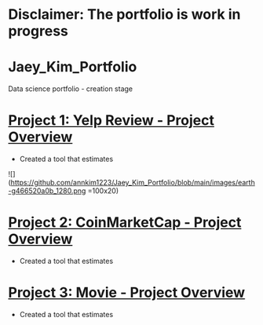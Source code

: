 # Disclaimer: The portfolio is work in progress

# Jaey_Kim_Portfolio
Data science portfolio - creation stage

# [Project 1: Yelp Review - Project Overview](https://github.com/annkim1223/yelp_review)
* Created a tool that estimates 

![](https://github.com/annkim1223/Jaey_Kim_Portfolio/blob/main/images/earth-g466520a0b_1280.png =100x20)

# [Project 2: CoinMarketCap - Project Overview](https://github.com/annkim1223/coinmarkeetcap_scrapper_2020)
* Created a tool that estimates 

# [Project 3: Movie - Project Overview](https://github.com/annkim1223/Movie)
* Created a tool that estimates 

